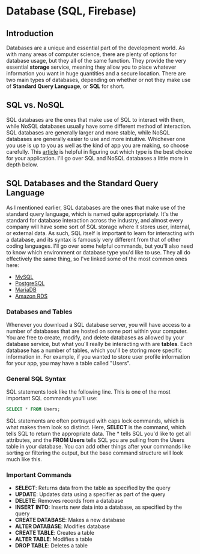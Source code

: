 # Database (SQL, Firebase)

## Introduction
Databases are a unique and essential part of the development world. As with many areas of computer science, there are plenty of options for database usage, but they all of the same function. They provide the very essential **storage** service, meaning they allow you to place whatever information you want in huge quantities and a secure location. There are two main types of databases, depending on whether or not they make use of **Standard Query Language**, or **SQL** for short. 

## SQL vs. NoSQL
SQL databases are the ones that make use of SQL to interact with them, while NoSQL databases usually have some different method of interaction. SQL databases are generally larger and more stable, while NoSQL databases are generally easier to use and more intuitive. Whichever one you use is up to you as well as the kind of app you are making, so choose carefully. This [article](https://www.thorntech.com/2019/03/sql-vs-nosql/) is helpful in figuring out which type is the best choice for your application. I'll go over SQL and NoSQL databases a little more in depth below.

## SQL Databases and the Standard Query Language
As I mentioned earlier, SQL databases are the ones that make use of the standard query language, which is named quite appropriately. It's the standard for database interaction across the industry, and almost every company will have some sort of SQL storage where it stores user, internal, or external data. As such, SQL itself is important to learn for interacting with a database, and its syntax is famously very different from that of other coding languages. I'll go over some helpful commands, but you'll also need to know which environment or database type you'd like to use. They all do effectively the same thing, so I've linked some of the most common ones here:

* [MySQL](https://www.mysql.com/)
* [PostgreSQL](https://www.postgresql.org/)
* [MariaDB](https://go.mariadb.com/download-mariadb-server-community.html?utm_source=google&utm_medium=ppc&utm_campaign=MKG-Search-Google-Branded-NA-bd-Server-DL&gclid=CjwKCAjw5Ij2BRBdEiwA0Frc9QzRkkaIZS2Nw8uB_mOvE-4HCa5jifynBtazrux6jLnNEQ74wVCWqBoCyjwQAvD_BwE0)
* [Amazon RDS](https://aws.amazon.com/rds/)

### Databases and Tables
Whenever you download a SQL database server, you will have access to a number of databases that are hosted on some port within your computer. You are free to create, modify, and delete databases as allowed by your database service, but what you'll really be interacting with are **tables**. Each database has a number of tables, which you'll be storing more specific information in. For example, if you wanted to store user profile information for your app, you may have a table called "Users".

### General SQL Syntax
SQL statements look like the following line. This is one of the most important SQL commands you'll use:

```SQL
SELECT * FROM Users;
```

SQL statements are often portrayed with caps lock commands, which is what makes them look so distinct. Here, **SELECT** is the command, which tells SQL to return the appropriate data. The * tells SQL you'd like to get all attributes, and the **FROM Users** tells SQL you are pulling from the Users table in your database. You can add other things after your commands like sorting or filtering the output, but the base command structure will look much like this.

### Important Commands
* **SELECT**: Returns data from the table as specified by the query
* **UPDATE**: Updates data using a specifier as part of the query
* **DELETE**: Removes records from a database
* **INSERT INTO**: Inserts new data into a database, as specified by the query
* **CREATE DATABASE**: Makes a new database
* **ALTER DATABASE**: Modifies database
* **CREATE TABLE**: Creates a table
* **ALTER TABLE**: Modifies a table
* **DROP TABLE**: Deletes a table
